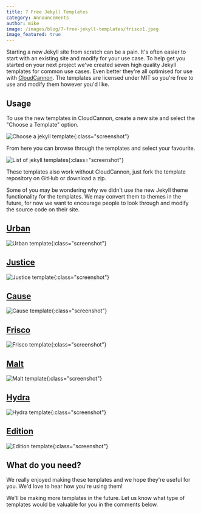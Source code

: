 ```yaml
---
title: 7 Free Jekyll Templates
category: Announcements
author: mike
image: /images/blog/7-free-jekyll-templates/frisco1.jpeg
image_featured: true
---
```

Starting a new Jekyll site from scratch can be a pain. It's often easier to start with an existing site and modify for your use case. To help get you started on your next project we've created seven high quality Jekyll templates for common use cases. Even better they're all optimised for use with [CloudCannon](https://cloudcannon.com). The templates are licensed under MIT so you're free to use and modify them however you'd like.

## Usage

To use the new templates in CloudCannon, create a new site and select the "Choose a Template" option.

![Choose a jekyll template](/images/blog/7-free-jekyll-templates/choose.jpeg){:class="screenshot"}

From here you can browse through the templates and select your favourite.

![List of jekyll templates](/images/blog/7-free-jekyll-templates/templates.jpeg){:class="screenshot"}

These templates also work without CloudCannon, just fork the template repository on GitHub or download a zip.

Some of you may be wondering why we didn't use the new Jekyll theme functionality for the templates. We may convert them to themes in the future, for now we want to encourage people to look through and modify the source code on their site.

## [Urban](https://learn.cloudcannon.com/templates/urban/)

![Urban template](/images/blog/7-free-jekyll-templates/urban1.jpeg){:class="screenshot"}

## [Justice](https://learn.cloudcannon.com/templates/justice/)

![Justice template](/images/blog/7-free-jekyll-templates/justice1.jpeg){:class="screenshot"}

## [Cause](https://learn.cloudcannon.com/templates/cause/)

![Cause template](/images/blog/7-free-jekyll-templates/cause1.jpeg){:class="screenshot"}

## [Frisco](https://learn.cloudcannon.com/templates/frisco/)

![Frisco template](/images/blog/7-free-jekyll-templates/frisco1.jpeg){:class="screenshot"}

## [Malt](https://learn.cloudcannon.com/templates/malt/)

![Malt template](/images/blog/7-free-jekyll-templates/malt1.jpeg){:class="screenshot"}

## [Hydra](https://learn.cloudcannon.com/templates/hydra/)

![Hydra template](/images/blog/7-free-jekyll-templates/hydra1.jpeg){:class="screenshot"}

## [Edition](https://learn.cloudcannon.com/templates/edition/)

![Edition template](/images/blog/7-free-jekyll-templates/edition1.jpeg){:class="screenshot"}

## What do you need?

We really enjoyed making these templates and we hope they're useful for you. We'd love to hear how you're using them!

We'll be making more templates in the future. Let us know what type of templates would be valuable for you in the comments below.
